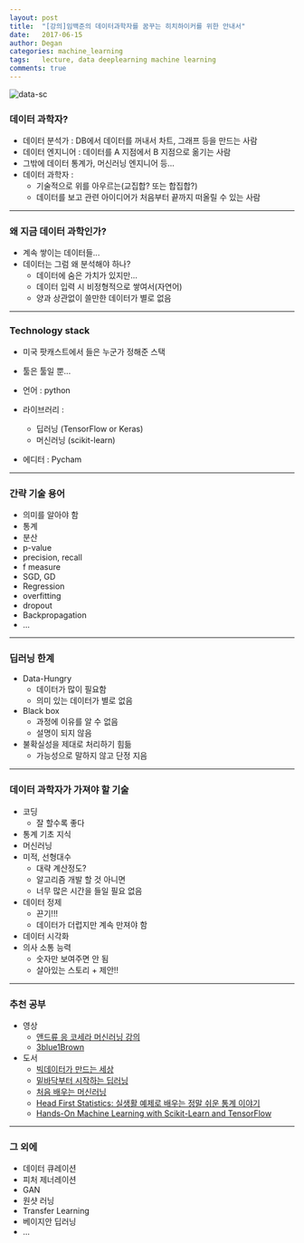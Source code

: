 ```yaml
---
layout: post
title:  "[강의]임백준의 데이터과학자를 꿈꾸는 히치하이커를 위한 안내서"
date:   2017-06-15
author: Degan
categories: machine_learning
tags:	lecture, data deeplearning machine learning
comments: true
---
```


![data-sc](https://degan85.github.io/assets/imbakdatas.jpeg)

###  데이터 과학자?
- 데이터 분석가 : DB에서 데이터를 꺼내서 차트, 그래프 등을 만드는 사람
- 데이터 엔지니어 : 데이터를 A 지점에서 B 지점으로 옮기는 사람
- 그밖에 데이터 통계가, 머신러닝 엔지니어 등...
- 데이터 과학자 : 
	- 기술적으로 위를 아우르는(교집합? 또는 합집합?) 
	- 데이터를 보고 관련 아이디어가 처음부터 끝까지 떠올릴 수 있는 사람

---

### 왜 지금 데이터 과학인가?
- 계속 쌓이는 데이터들...
- 데이터는 그럼 왜 분석해야 하나?
	- 데이터에 숨은 가치가 있지만...
	- 데이터 입력 시 비정형적으로 쌓여서(자연어)
	- 양과 상관없이 쓸만한 데이터가 별로 없음

---

### Technology stack
- 미국 팟캐스트에서 들은 누군가 정해준 스택
- 툴은 툴일 뿐...

- 언어 : python
- 라이브러리 : 
	- 딥러닝 (TensorFlow  or Keras)
	- 머신러닝 (scikit-learn)
- 에디터 : Pycham

 ---

### 간략 기술 용어
- 의미를 알아야 함
- 통계 
- 분산
- p-value
- precision, recall
- f measure
- SGD, GD
- Regression
- overfitting
- dropout
- Backpropagation 
- ...

---

### 딥러닝 한계
- Data-Hungry
	- 데이터가 많이 필요함
	- 의미 있는 데이터가 별로 없음
- Black box
	- 과정에 이유를 알 수 없음
	- 설명이 되지 않음
- 불확실성을 제대로 처리하기 힘듦
	- 가능성으로 말하지 않고 단정 지음

---

### 데이터 과학자가 가져야 할 기술
- 코딩
	- 잘 할수록 좋다
- 통계 기초 지식 
- 머신러닝
- 미적, 선형대수
	- 대략 계산정도?
	- 알고리즘 개발 할 것 아니면
	- 너무 많은 시간을 들일 필요 없음
- 데이터 정제
	- 끈기!!!
	- 데이터가 더럽지만 계속 만져야 함
- 데이터 시각화
- 의사 소통 능력
	- 숫자만 보여주면 안 됨
	- 살아있는 스토리 + 제안!!

--- 

### 추천 공부
- 영상
	- [앤드류 응 코세라 머신러닝 강의](https://www.coursera.org/learn/machine-learning)
	- [3blue1Brown](https://www.youtube.com/channel/UCYO_jab_esuFRV4b17AJtAw/videos)
- 도서
	-  [빅데이터가 만드는 세상](http://www.aladin.co.kr/shop/wproduct.aspx?ItemId=26621000)
	- [밑바닥부터 시작하는 딥러닝](http://www.hanbit.co.kr/store/books/look.php?p_code=B8475831198) 
	- [처음 배우는 머신러닝](http://www.hanbit.co.kr/store/books/look.php?p_code=B8660115730)
	- [Head First Statistics: 실생활 예제로 배우는 정말 쉬운 통계 이야기](http://www.hanbit.co.kr/store/books/look.php?p_code=B2156162193) 
	- [Hands-On Machine Learning with Scikit-Learn and TensorFlow](http://shop.oreilly.com/product/0636920052289.do)

---

### 그 외에 
- 데이터 큐레이션
- 피처 제너레이션
- GAN
- 원샷 러닝
- Transfer Learning
- 베이지안 딥러닝
- ...
